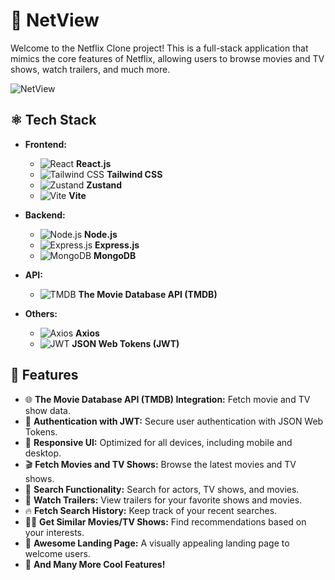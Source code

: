 # 🎥 NetView

Welcome to the Netflix Clone project! This is a full-stack application that mimics the core features of Netflix, allowing users to browse movies and TV shows, watch trailers, and much more.

![NetView](./assets/screenshot.png)

## ⚛️ Tech Stack

- **Frontend:**
  - ![React](https://img.shields.io/badge/-React-61DAFB?logo=react&logoColor=white&style=flat-square) **React.js**
  - ![Tailwind CSS](https://img.shields.io/badge/-Tailwind%20CSS-38B2AC?logo=tailwind-css&logoColor=white&style=flat-square) **Tailwind CSS**
  - ![Zustand](https://img.shields.io/badge/-Zustand-E24C4B?logoColor=white&style=flat-square) **Zustand**
  - ![Vite](https://img.shields.io/badge/Vite-646CFF?style=for-the-badge&logo=vite&logoColor=white) **Vite**


- **Backend:**
  - ![Node.js](https://img.shields.io/badge/-Node.js-339933?logo=node.js&logoColor=white&style=flat-square) **Node.js**
  - ![Express.js](https://img.shields.io/badge/-Express.js-000000?logo=express&logoColor=white&style=flat-square) **Express.js**
  - ![MongoDB](https://img.shields.io/badge/-MongoDB-47A248?logo=mongodb&logoColor=white&style=flat-square) **MongoDB**

- **API:**
  - ![TMDB](https://img.shields.io/badge/-TMDB-01B4E4?logo=tmdb&logoColor=white&style=flat-square) **The Movie Database API (TMDB)**

- **Others:**
  - ![Axios](https://img.shields.io/badge/-Axios-5A29E4?logo=axios&logoColor=white&style=flat-square) **Axios**
  - ![JWT](https://img.shields.io/badge/-JWT-000000?logo=json-web-tokens&logoColor=white&style=flat-square) **JSON Web Tokens (JWT)**


## 🚀 Features

- 🌐 **The Movie Database API (TMDB) Integration:** Fetch movie and TV show data.
- 🔐 **Authentication with JWT:** Secure user authentication with JSON Web Tokens.
- 📱 **Responsive UI:** Optimized for all devices, including mobile and desktop.
- 🎬 **Fetch Movies and TV Shows:** Browse the latest movies and TV shows.
- 🔎 **Search Functionality:** Search for actors, TV shows, and movies.
- 🎥 **Watch Trailers:** View trailers for your favorite shows and movies.
- 🔥 **Fetch Search History:** Keep track of your recent searches.
- 🐱‍👤 **Get Similar Movies/TV Shows:** Find recommendations based on your interests.
- 💙 **Awesome Landing Page:** A visually appealing landing page to welcome users.
- 🚀 **And Many More Cool Features!**


